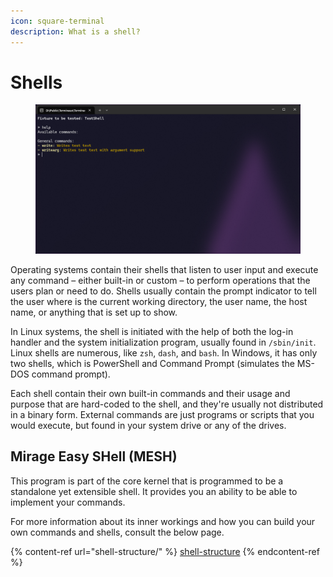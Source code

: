 ```yaml
---
icon: square-terminal
description: What is a shell?
---
```


# Shells

<figure><img src="../../../.gitbook/assets/image (3).png" alt=""><figcaption></figcaption></figure>

Operating systems contain their shells that listen to user input and execute any command – either built-in or custom – to perform operations that the users plan or need to do. Shells usually contain the prompt indicator to tell the user where is the current working directory, the user name, the host name, or anything that is set up to show.

In Linux systems, the shell is initiated with the help of both the log-in handler and the system initialization program, usually found in `/sbin/init`. Linux shells are numerous, like `zsh`, `dash`, and `bash`. In Windows, it has only two shells, which is PowerShell and Command Prompt (simulates the MS-DOS command prompt).

Each shell contain their own built-in commands and their usage and purpose that are hard-coded to the shell, and they're usually not distributed in a binary form. External commands are just programs or scripts that you would execute, but found in your system drive or any of the drives.

## Mirage Easy SHell (MESH)

This program is part of the core kernel that is programmed to be a standalone yet extensible shell. It provides you an ability to be able to implement your commands.

For more information about its inner workings and how you can build your own commands and shells, consult the below page.

{% content-ref url="shell-structure/" %}
[shell-structure](shell-structure/)
{% endcontent-ref %}
